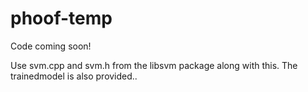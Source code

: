 # phoof-temp
Code coming soon!

Use svm.cpp and svm.h from the libsvm package along with this. The trainedmodel is also provided..
